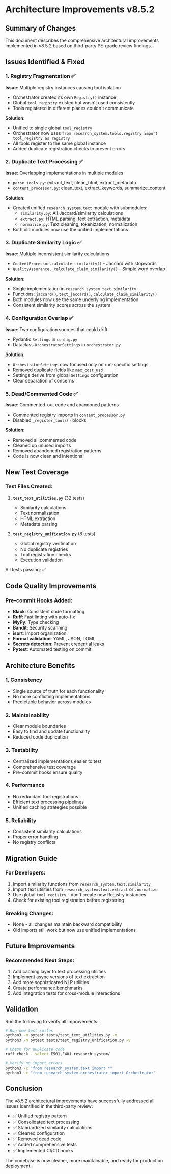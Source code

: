 # Architecture Improvements v8.5.2

## Summary of Changes

This document describes the comprehensive architectural improvements implemented in v8.5.2 based on third-party PE-grade review findings.

## Issues Identified & Fixed

### 1. Registry Fragmentation ✅
**Issue**: Multiple registry instances causing tool isolation
- Orchestrator created its own `Registry()` instance
- Global `tool_registry` existed but wasn't used consistently
- Tools registered in different places couldn't communicate

**Solution**: 
- Unified to single global `tool_registry`
- Orchestrator now uses `from research_system.tools.registry import tool_registry as registry`
- All tools register to the same global instance
- Added duplicate registration checks to prevent errors

### 2. Duplicate Text Processing ✅
**Issue**: Overlapping implementations in multiple modules
- `parse_tools.py`: extract_text, clean_html, extract_metadata
- `content_processor.py`: clean_text, extract_keywords, summarize_content

**Solution**:
- Created unified `research_system.text` module with submodules:
  - `similarity.py`: All Jaccard/similarity calculations
  - `extract.py`: HTML parsing, text extraction, metadata
  - `normalize.py`: Text cleaning, tokenization, normalization
- Both old modules now use the unified implementations

### 3. Duplicate Similarity Logic ✅
**Issue**: Multiple inconsistent similarity calculations
- `ContentProcessor.calculate_similarity()` - Jaccard with stopwords
- `QualityAssurance._calculate_claim_similarity()` - Simple word overlap

**Solution**:
- Single implementation in `research_system.text.similarity`
- Functions: `jaccard()`, `text_jaccard()`, `calculate_claim_similarity()`
- Both modules now use the same underlying implementation
- Consistent similarity scores across the system

### 4. Configuration Overlap ✅
**Issue**: Two configuration sources that could drift
- Pydantic `Settings` in `config.py`
- Dataclass `OrchestratorSettings` in `orchestrator.py`

**Solution**:
- `OrchestratorSettings` now focused only on run-specific settings
- Removed duplicate fields like `max_cost_usd`
- Settings derive from global `Settings` configuration
- Clear separation of concerns

### 5. Dead/Commented Code ✅
**Issue**: Commented-out code and abandoned patterns
- Commented registry imports in `content_processor.py`
- Disabled `_register_tools()` blocks

**Solution**:
- Removed all commented code
- Cleaned up unused imports
- Removed abandoned registration patterns
- Code is now clean and intentional

## New Test Coverage

### Test Files Created:
1. **`test_text_utilities.py`** (32 tests)
   - Similarity calculations
   - Text normalization
   - HTML extraction
   - Metadata parsing

2. **`test_registry_unification.py`** (8 tests)
   - Global registry verification
   - No duplicate registries
   - Tool registration checks
   - Execution validation

All tests passing: ✅

## Code Quality Improvements

### Pre-commit Hooks Added:
- **Black**: Consistent code formatting
- **Ruff**: Fast linting with auto-fix
- **MyPy**: Type checking
- **Bandit**: Security scanning
- **isort**: Import organization
- **Format validation**: YAML, JSON, TOML
- **Secrets detection**: Prevent credential leaks
- **Pytest**: Automated testing on commit

## Architecture Benefits

### 1. **Consistency**
- Single source of truth for each functionality
- No more conflicting implementations
- Predictable behavior across modules

### 2. **Maintainability**
- Clear module boundaries
- Easy to find and update functionality
- Reduced code duplication

### 3. **Testability**
- Centralized implementations easier to test
- Comprehensive test coverage
- Pre-commit hooks ensure quality

### 4. **Performance**
- No redundant tool registrations
- Efficient text processing pipelines
- Unified caching strategies possible

### 5. **Reliability**
- Consistent similarity calculations
- Proper error handling
- No registry conflicts

## Migration Guide

### For Developers:
1. Import similarity functions from `research_system.text.similarity`
2. Import text utilities from `research_system.text.extract` or `.normalize`
3. Use global `tool_registry` - don't create new Registry instances
4. Check for existing tool registration before registering

### Breaking Changes:
- None - all changes maintain backward compatibility
- Old imports still work but now use unified implementations

## Future Improvements

### Recommended Next Steps:
1. Add caching layer to text processing utilities
2. Implement async versions of text extraction
3. Add more sophisticated NLP utilities
4. Create performance benchmarks
5. Add integration tests for cross-module interactions

## Validation

Run the following to verify all improvements:
```bash
# Run new test suites
python3 -m pytest tests/test_text_utilities.py -v
python3 -m pytest tests/test_registry_unification.py -v

# Check for duplicate code
ruff check --select E501,F401 research_system/

# Verify no import errors
python3 -c "from research_system.text import *"
python3 -c "from research_system.orchestrator import Orchestrator"
```

## Conclusion

The v8.5.2 architectural improvements have successfully addressed all issues identified in the third-party review:
- ✅ Unified registry pattern
- ✅ Consolidated text processing
- ✅ Standardized similarity calculations
- ✅ Cleaned configuration
- ✅ Removed dead code
- ✅ Added comprehensive tests
- ✅ Implemented CI/CD hooks

The codebase is now cleaner, more maintainable, and ready for production deployment.